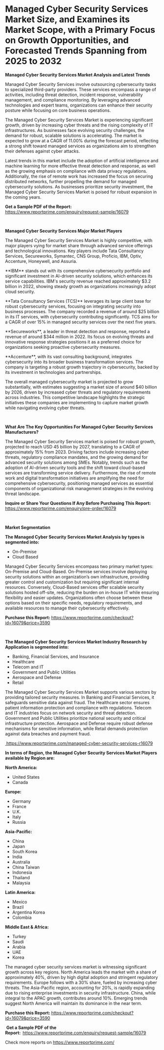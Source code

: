 <p><h1>Managed Cyber Security Services Market Size, and Examines its Market Scope, with a Primary Focus on Growth Opportunities, and Forecasted Trends Spanning from 2025 to 2032</h1></p><p><strong>Managed Cyber Security Services Market Analysis and Latest Trends</strong></p>
<p><p>Managed Cyber Security Services involve outsourcing cybersecurity tasks to specialized third-party providers. These services encompass a range of activities, including threat detection, incident response, vulnerability management, and compliance monitoring. By leveraging advanced technologies and expert teams, organizations can enhance their security posture while focusing on core business operations.</p><p>The Managed Cyber Security Services Market is experiencing significant growth, driven by increasing cyber threats and the rising complexity of IT infrastructures. As businesses face evolving security challenges, the demand for robust, scalable solutions is accelerating. The market is expected to grow at a CAGR of 11.00% during the forecast period, reflecting a strong shift toward managed services as organizations aim to strengthen their defenses against cyber attacks.</p><p>Latest trends in this market include the adoption of artificial intelligence and machine learning for more effective threat detection and response, as well as the growing emphasis on compliance with data privacy regulations. Additionally, the rise of remote work has increased the focus on securing distributed networks, further propelling the demand for managed cybersecurity solutions. As businesses prioritize security investment, the Managed Cyber Security Services Market is poised for robust expansion in the coming years.</p></p>
<p><strong>Get a Sample PDF of the Report:&nbsp;</strong> <a href="https://www.reportprime.com/enquiry/request-sample/16079?utm_campaign=2181&utm_medium=2&utm_source=Github&utm_content=ia&utm_term=20032025&utm_id=managed-cyber-security-services">https://www.reportprime.com/enquiry/request-sample/16079</a></p>
<p>&nbsp;</p>
<p><strong>Managed Cyber Security Services Major Market Players</strong></p>
<p><p>The Managed Cyber Security Services Market is highly competitive, with major players vying for market share through advanced service offerings and technological innovations. Key players include Tata Consultancy Services, Secureworks, Symantec, CNS Group, Proficio, IBM, Optiv, Accenture, Honeywell, and Assuria.</p><p>**IBM** stands out with its comprehensive cybersecurity portfolio and significant investment in AI-driven security solutions, which enhances its service capabilities. IBM's security revenue reached approximately $3.2 billion in 2022, showing steady growth as organizations increasingly adopt cloud security.</p><p>**Tata Consultancy Services (TCS)** leverages its large client base for robust cybersecurity services, focusing on integrating security into business processes. The company recorded a revenue of around $25 billion in its IT services, with cybersecurity contributing significantly. TCS aims for a CAGR of over 15% in managed security services over the next five years.</p><p>**Secureworks**, a leader in threat detection and response, reported a revenue of around $344 million in 2022. Its focus on evolving threats and innovative response strategies positions it as a preferred choice for organizations seeking proactive cybersecurity measures.</p><p>**Accenture**, with its vast consulting background, integrates cybersecurity into its broader business transformation services. The company is targeting a robust growth trajectory in cybersecurity, backed by its investment in technologies and partnerships.</p><p>The overall managed cybersecurity market is projected to grow substantially, with estimates suggesting a market size of around $40 billion by 2026, driven by increased cyber threats and regulatory requirements across industries. This competitive landscape highlights the strategic initiatives these companies are implementing to capture market growth while navigating evolving cyber threats.</p></p>
<p>&nbsp;</p>
<p><strong>What Are The Key Opportunities For Managed Cyber Security Services Manufacturers?</strong></p>
<p><p>The Managed Cyber Security Services market is poised for robust growth, projected to reach USD 45 billion by 2027, translating to a CAGR of approximately 15% from 2023. Driving factors include increasing cyber threats, regulatory compliance mandates, and the growing demand for advanced security solutions among SMEs. Notably, trends such as the adoption of AI-driven security tools and the shift toward cloud-based services are transforming service delivery. Furthermore, the rise of remote work and digital transformation initiatives are amplifying the need for comprehensive cybersecurity, positioning managed services as essential components of organizational risk management strategies in the evolving threat landscape.</p></p>
<p><strong>Inquire or Share Your Questions If Any Before Purchasing This Report:</strong> <a href="https://www.reportprime.com/enquiry/pre-order/16079?utm_campaign=2181&utm_medium=2&utm_source=Github&utm_content=ia&utm_term=20032025&utm_id=managed-cyber-security-services">https://www.reportprime.com/enquiry/pre-order/16079</a></p>
<p>&nbsp;</p>
<p><strong>Market Segmentation</strong></p>
<p><strong>The Managed Cyber Security Services Market Analysis by types is segmented into:</strong></p>
<p><ul><li>On-Premise</li><li>Cloud Based</li></ul></p>
<p><p>Managed Cyber Security Services encompass two primary market types: On-Premise and Cloud-Based. On-Premise services involve deploying security solutions within an organization’s own infrastructure, providing greater control and customization but requiring significant internal resources. Conversely, Cloud-Based services offer scalable security solutions hosted off-site, reducing the burden on in-house IT while ensuring flexibility and easier updates. Organizations often choose between these options based on their specific needs, regulatory requirements, and available resources to manage their cybersecurity effectively.</p></p>
<p><strong>Purchase this Report:&nbsp;</strong><a href="https://www.reportprime.com/checkout?id=16079&price=3590&utm_campaign=2181&utm_medium=2&utm_source=Github&utm_content=ia&utm_term=20032025&utm_id=managed-cyber-security-services">https://www.reportprime.com/checkout?id=16079&price=3590</a></p>
<p>&nbsp;</p>
<p><strong>The Managed Cyber Security Services Market Industry Research by Application is segmented into:</strong></p>
<p><ul><li>Banking, Financial Services, and Insurance</li><li>Healthcare</li><li>Telecom and IT</li><li>Government and Public Utilities</li><li>Aerospace and Defense</li><li>Retail</li></ul></p>
<p><p>The Managed Cyber Security Services Market supports various sectors by providing tailored security measures. In Banking and Financial Services, it safeguards sensitive data against fraud. The Healthcare sector ensures patient information protection and compliance with regulations. Telecom and IT industries focus on network security and threat detection. Government and Public Utilities prioritize national security and critical infrastructure protection. Aerospace and Defense require robust defense mechanisms for sensitive information, while Retail demands protection against data breaches and payment fraud.</p></p>
<p><a href="https://www.reportprime.com/managed-cyber-security-services-r16079?utm_campaign=2181&utm_medium=2&utm_source=Github&utm_content=ia&utm_term=20032025&utm_id=managed-cyber-security-services">&nbsp;https://www.reportprime.com/managed-cyber-security-services-r16079</a></p>
<p><strong>In terms of Region, the Managed Cyber Security Services Market Players available by Region are:</strong></p>
<p>
    <p> <strong> North America: </strong>
        <ul>
            <li>United States</li>
            <li>Canada</li>
        </ul>
        </p> 
    <p> <strong> Europe: </strong>
        <ul>
            <li>Germany</li>
            <li>France</li>
            <li>U.K.</li>
            <li>Italy</li>
            <li>Russia</li>
        </ul>
        </p> 
    <p> <strong> Asia-Pacific: </strong>
        <ul>
            <li>China</li>
            <li>Japan</li>
            <li>South Korea</li>
            <li>India</li>
            <li>Australia</li>
            <li>China Taiwan</li>
            <li>Indonesia</li>
            <li>Thailand</li>
            <li>Malaysia</li>
        </ul>
        </p> 
    <p> <strong> Latin America: </strong>
        <ul>
            <li>Mexico</li>
            <li>Brazil</li>
            <li>Argentina Korea</li>
            <li>Colombia</li>
        </ul>
        </p> 
    <p> <strong> Middle East & Africa: </strong>
        <ul>
            <li>Turkey</li>
            <li>Saudi</li>
            <li>Arabia</li>
            <li>UAE</li>
            <li>Korea</li>
        </ul>
    </p>
    </p>
<p><p>The managed cyber security services market is witnessing significant growth across key regions. North America leads the market with a share of approximately 40%, driven by high digital adoption and stringent regulatory requirements. Europe follows with a 30% share, fueled by increasing cyber threats. The Asia-Pacific region, accounting for 20%, is rapidly expanding due to rising enterprise investments in security infrastructure. China, while integral to the APAC growth, contributes around 10%. Emerging trends suggest North America will maintain its dominance in the near term.</p></p>
<p><strong>Purchase this Report: </strong><a href="https://www.reportprime.com/checkout?id=16079&price=3590&utm_campaign=2181&utm_medium=2&utm_source=Github&utm_content=ia&utm_term=20032025&utm_id=managed-cyber-security-services">https://www.reportprime.com/checkout?id=16079&price=3590</a></p>
<p>&nbsp;<strong>Get a Sample PDF of the Report:&nbsp;&nbsp;</strong><a href="https://www.reportprime.com/enquiry/request-sample/16079?utm_campaign=2181&utm_medium=2&utm_source=Github&utm_content=ia&utm_term=20032025&utm_id=managed-cyber-security-services">https://www.reportprime.com/enquiry/request-sample/16079</a></p>
<p><strong></strong></p>
<p>Check more reports on <a href="https://www.reportprime.com/?utm_campaign=2181&utm_medium=2&utm_source=Github&utm_content=ia&utm_term=20032025&utm_id=managed-cyber-security-services">https://www.reportprime.com/</a></p>